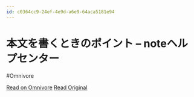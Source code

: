 ```yaml
---
id: c0364cc9-24ef-4e9d-a6e9-64aca5181e94
---
```


# 本文を書くときのポイント – noteヘルプセンター
#Omnivore

[Read on Omnivore](https://omnivore.app/me/note-1908d8c5250)
[Read Original](https://www.help-note.com/hc/ja/articles/360012303134-%E6%9C%AC%E6%96%87%E3%82%92%E6%9B%B8%E3%81%8F%E3%81%A8%E3%81%8D%E3%81%AE%E3%83%9D%E3%82%A4%E3%83%B3%E3%83%88)

